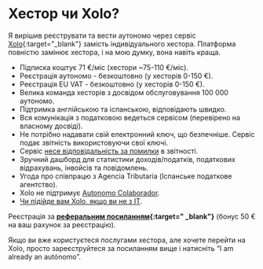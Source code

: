 # Хестор чи Xolo?

Я вирішив реєструвати та вести аутономо через
сервіс [Xolo](https://bit.ly/xolosignup){:target="_blank"} замість
індивідуального хестора.
Платформа повністю замінює хестора, і на мою думку, вона навіть краща.

- Підписка коштує 71 €/міс (хестори ~75-110 €/міс).
- Реєстрація аутономо - безкоштовно (у хесторів 0-150 €).
- Реєстрація EU VAT - безкоштовно (у хесторів 0-150 €).
- Велика команда хесторів з досвідом обслуговування 100 000 аутономо.
- Підтримка англійською та іспанською, відповідають швидко.
- Вся комунікація з податковою ведеться сервісом (перевірено на власному
  досвіді).
- Не потрібно надавати свій електронний ключ, що безпечніше. Сервіс подає
  звітність використовуючи свої ключі.
- Сервіс [несе відповідальність за помилки](#відповідальність-у-випадку-помилки) в звітності.
- Зручний дашборд для статистики доходів/податків, податкових відрахувань,
  інвойсів та повідомлень.
- Угода про співпрацю з Agencia Tributaria (Іспанське податкове агентство).
- Xolo не підтримує [Autonomo Colaborador](#autónomo-colaborador).
- [Чи підійде вам Xolo, якщо ви не з IT](#чи-підійде-вам-xolo-якщо-ви-не-з-it).

Реєстрація за **[реферальним посиланням](https://bit.ly/xolosignup){:target="
_blank"}** (бонус 50 € на ваш рахунок за реєстрацію).

Якщо ви вже користуєтеся послугами хестора, але хочете перейти на Xolo,
просто зареєструйтеся за посиланням вище і натисніть “I am already an
autónomo”.
